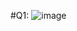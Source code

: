 #Q1:
![image](https://github.com/emaan-arshad/PfFall23/assets/142867477/e405b00f-3a78-42c1-bb1a-2582c58d4eb7)


